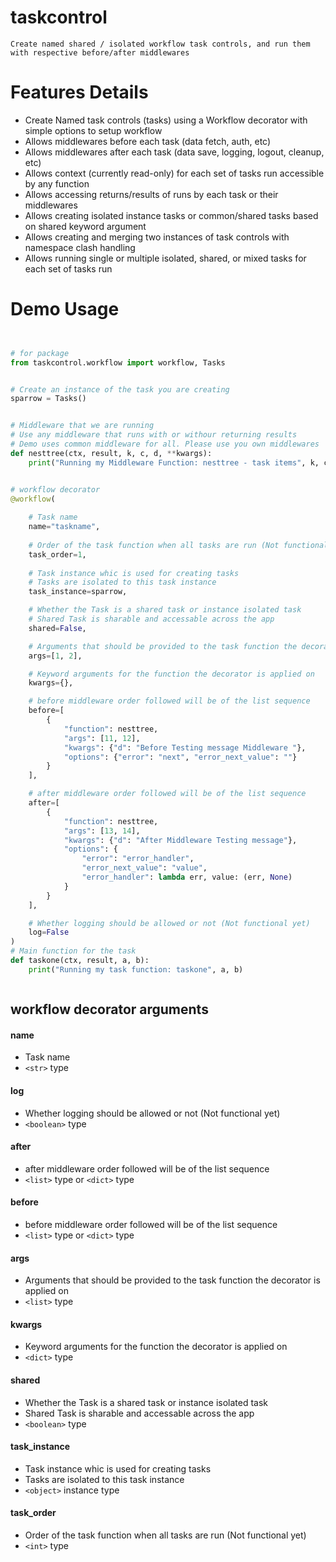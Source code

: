 # taskcontrol
    Create named shared / isolated workflow task controls, and run them with respective before/after middlewares


# Features Details

* Create Named task controls (tasks) using a Workflow decorator with simple options to setup workflow
* Allows middlewares before each task (data fetch, auth, etc)
* Allows middlewares after each task (data save, logging, logout, cleanup, etc)
* Allows context (currently read-only) for each set of tasks run accessible by any function
* Allows accessing returns/results of runs by each task or their middlewares
* Allows creating isolated instance tasks or common/shared tasks based on shared keyword argument
* Allows creating and merging two instances of task controls with namespace clash handling
* Allows running single or multiple isolated, shared, or mixed tasks for each set of tasks run
<!-- * In-Development: Allows creating, registering, and using a set of task controls as a plugin -->
<!-- * In-Development: Allows  -->

<!-- # Feature Details -->

# Demo Usage

```python


# for package
from taskcontrol.workflow import workflow, Tasks


# Create an instance of the task you are creating
sparrow = Tasks()


# Middleware that we are running
# Use any middleware that runs with or withour returning results
# Demo uses common middleware for all. Please use you own middlewares
def nesttree(ctx, result, k, c, d, **kwargs):
    print("Running my Middleware Function: nesttree - task items", k, c, d, kwargs)


# workflow decorator
@workflow(
    
    # Task name
    name="taskname",
    
    # Order of the task function when all tasks are run (Not functional yet)
    task_order=1,
    
    # Task instance whic is used for creating tasks
    # Tasks are isolated to this task instance
    task_instance=sparrow,

    # Whether the Task is a shared task or instance isolated task
    # Shared Task is sharable and accessable across the app
    shared=False,

    # Arguments that should be provided to the task function the decorator is applied on
    args=[1, 2],

    # Keyword arguments for the function the decorator is applied on
    kwargs={},

    # before middleware order followed will be of the list sequence
    before=[
        {
            "function": nesttree,
            "args": [11, 12],
            "kwargs": {"d": "Before Testing message Middleware "},
            "options": {"error": "next", "error_next_value": ""}
        }
    ],

    # after middleware order followed will be of the list sequence
    after=[
        {
            "function": nesttree,
            "args": [13, 14],
            "kwargs": {"d": "After Middleware Testing message"},
            "options": {
                "error": "error_handler",
                "error_next_value": "value",
                "error_handler": lambda err, value: (err, None)
            }
        }
    ],

    # Whether logging should be allowed or not (Not functional yet)
    log=False
)
# Main function for the task
def taskone(ctx, result, a, b):
    print("Running my task function: taskone", a, b)



```

## workflow decorator arguments


#### name
* Task name
* `<str>` type


#### log
* Whether logging should be allowed or not (Not functional yet)
* `<boolean>` type


#### after
* after middleware order followed will be of the list sequence
* `<list>` type or `<dict>` type


#### before
* before middleware order followed will be of the list sequence
* `<list>` type or `<dict>` type


#### args
* Arguments that should be provided to the task function the decorator is applied on
* `<list>` type


#### kwargs
* Keyword arguments for the function the decorator is applied on
* `<dict>` type


#### shared
* Whether the Task is a shared task or instance isolated task
* Shared Task is sharable and accessable across the app
* `<boolean>` type


#### task_instance
* Task instance whic is used for creating tasks
* Tasks are isolated to this task instance
* `<object>` instance type


#### task_order
* Order of the task function when all tasks are run (Not functional yet)
* `<int>` type

